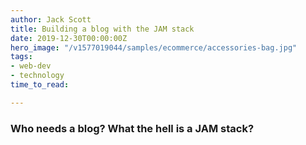 ```yaml
---
author: Jack Scott
title: Building a blog with the JAM stack
date: 2019-12-30T00:00:00Z
hero_image: "/v1577019044/samples/ecommerce/accessories-bag.jpg"
tags:
- web-dev
- technology
time_to_read: 

---
```

### Who needs a blog? What the hell is a JAM stack?